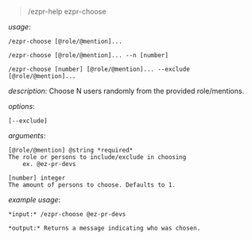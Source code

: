 > /ezpr-help ezpr-choose

_usage_:

`/ezpr-choose [@role/@mention]...`

`/ezpr-choose [@role/@mention]... --n [number]`

`/ezpr-choose [number] [@role/@mention]... --exclude [@role/@mention]...`

_description_: Choose N users randomly from the provided role/mentions.

_options_:

    [--exclude]

_arguments_:

    [@role/@mention] @string *required*
    The role or persons to include/exclude in choosing
    	ex. @ez-pr-devs

    [number] integer
    The amount of persons to choose. Defaults to 1.

_example usage_:

    *input:* /ezpr-choose @ez-pr-devs

    *output:* Returns a message indicating who was chosen.
